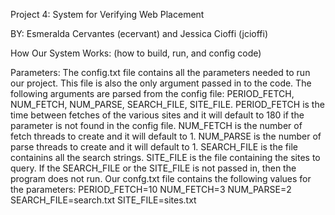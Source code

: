 Project 4: System for Verifying Web Placement

BY: Esmeralda Cervantes (ecervant) and Jessica Cioffi (jcioffi)

How Our System Works: (how to build, run, and config code)


Parameters:
The config.txt file contains all the parameters needed to run our project. 
This file is also the only argument passed in to the code. The following 
arguments are parsed from the config file: PERIOD_FETCH, NUM_FETCH, NUM_PARSE, SEARCH_FILE, SITE_FILE.
PERIOD_FETCH is the time between fetches of the various sites and it will default to 180 if the parameter is not found in the config file. 
NUM_FETCH is the number of fetch threads to create and it will default to 1.
NUM_PARSE is the number of parse threads to create and it will default to 1.
SEARCH_FILE is the file containins all the search strings.
SITE_FILE is the file containing the sites to query. If the SEARCH_FILE or
the SITE_FILE is not passed in, then the program does not run. Our confg.txt file 
contains the following values for the parameters:
PERIOD_FETCH=10
NUM_FETCH=3
NUM_PARSE=2
SEARCH_FILE=search.txt
SITE_FILE=sites.txt

